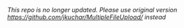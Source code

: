 _This repo is no longer updated. Please use original version https://github.com/jkuchar/MultipleFileUpload/ instead_